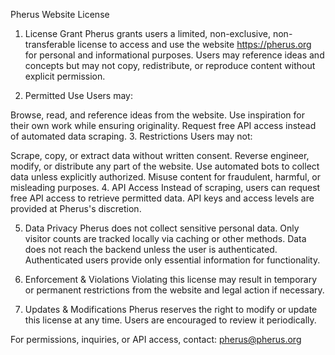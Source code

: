 Pherus Website License

1. License Grant
Pherus grants users a limited, non-exclusive, non-transferable license to access and use the website https://pherus.org for personal and informational purposes. Users may reference ideas and concepts but may not copy, redistribute, or reproduce content without explicit permission.

2. Permitted Use
Users may:

Browse, read, and reference ideas from the website.
Use inspiration for their own work while ensuring originality.
Request free API access instead of automated data scraping.
3. Restrictions
Users may not:

Scrape, copy, or extract data without written consent.
Reverse engineer, modify, or distribute any part of the website.
Use automated bots to collect data unless explicitly authorized.
Misuse content for fraudulent, harmful, or misleading purposes.
4. API Access
Instead of scraping, users can request free API access to retrieve permitted data. API keys and access levels are provided at Pherus's discretion.

5. Data Privacy
Pherus does not collect sensitive personal data.
Only visitor counts are tracked locally via caching or other methods.
Data does not reach the backend unless the user is authenticated.
Authenticated users provide only essential information for functionality.
6. Enforcement & Violations
Violating this license may result in temporary or permanent restrictions from the website and legal action if necessary.

7. Updates & Modifications
Pherus reserves the right to modify or update this license at any time. Users are encouraged to review it periodically.

For permissions, inquiries, or API access, contact: pherus@pherus.org
